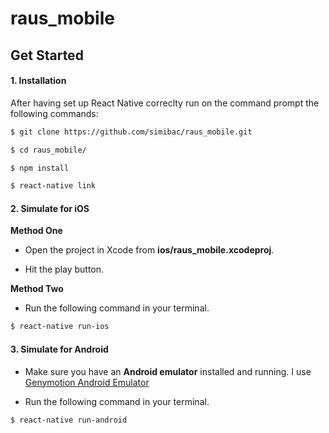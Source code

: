 # raus_mobile

## Get Started


#### 1. Installation

After having set up React Native correclty run on the command prompt the following commands:

```sh
$ git clone https://github.com/simibac/raus_mobile.git

$ cd raus_mobile/

$ npm install

$ react-native link
```

#### 2. Simulate for iOS

**Method One**

*	Open the project in Xcode from **ios/raus_mobile.xcodeproj**.

*	Hit the play button.


**Method Two**

*	Run the following command in your terminal.

```sh
$ react-native run-ios
```

#### 3. Simulate for Android

*	Make sure you have an **Android emulator** installed and running. I use [Genymotion Android Emulator](https://www.genymotion.com/)

*	Run the following command in your terminal.

```sh
$ react-native run-android
```


